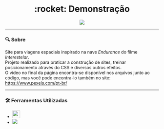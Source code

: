 <h1 align="center"> :rocket: Demonstração </h1>

<div  align= "center">
<img src="demo.gif">
</div>

***
### :mag: Sobre <br>
Site para viagens espaciais inspirado na nave *Endurance* do filme *Interestelar*. <br>
Projeto realizado para praticar a construção de sites, treinar posicionamento através do CSS e diversos outros efeitos. <br>
O vídeo no final da página encontra-se disponível nos arquivos junto ao código, mas você pode encontra-lo também no site: https://www.pexels.com/pt-br/

***
### :hammer_and_wrench: Ferramentas Utilizadas <br>
- <code><img height="25" src="https://img.shields.io/badge/HTML5-E34F26?style=for-the-badge&logo=html5&logoColor=white"></code>
- <code><img heigth="30" src="https://img.shields.io/badge/CSS3-1572B6?style=for-the-badge&logo=css3&logoColor=white"></code>

